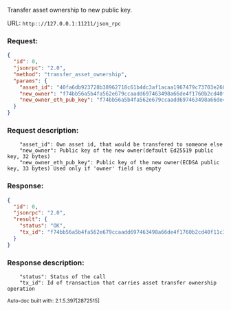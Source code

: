 Transfer asset ownership to new public key.

URL: ```http:://127.0.0.1:11211/json_rpc```
### Request: 
```json
{
  "id": 0,
  "jsonrpc": "2.0",
  "method": "transfer_asset_ownership",
  "params": {
    "asset_id": "40fa6db923728b38962718c61b4dc3af1acaa1967479c73703e260dc3609c58d",
    "new_owner": "f74bb56a5b4fa562e679ccaadd697463498a66de4f1760b2cd40f11c3a00a7a8",
    "new_owner_eth_pub_key": "f74bb56a5b4fa562e679ccaadd697463498a66de4f1760b2cd40f11c3a00a7a84d"
  }
}
```
### Request description: 
```
    "asset_id": Own asset id, that would be transfered to someone else
    "new_owner": Public key of the new owner(default Ed25519 public key, 32 bytes)
    "new_owner_eth_pub_key": Public key of the new owner(ECDSA public key, 33 bytes) Used only if 'owner' field is empty

```
### Response: 
```json
{
  "id": 0,
  "jsonrpc": "2.0",
  "result": {
    "status": "OK",
    "tx_id": "f74bb56a5b4fa562e679ccaadd697463498a66de4f1760b2cd40f11c3a00a7a8"
  }
}
```
### Response description: 
```
    "status": Status of the call
    "tx_id": Id of transaction that carries asset transfer ownership operation

```
<sub>Auto-doc built with: 2.1.5.397[2872515]</sub>